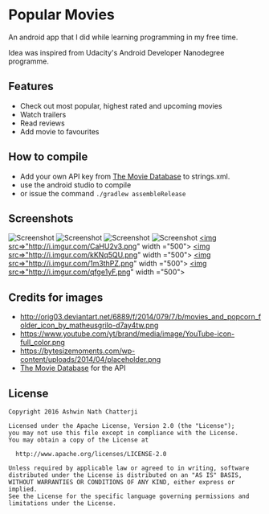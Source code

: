 # Popular Movies
An android app that I did while learning programming in my free time.

Idea was inspired from Udacity's Android Developer Nanodegree programme.

## Features
* Check out most popular, highest rated and upcoming movies
* Watch trailers
* Read reviews
* Add movie to favourites

## How to compile
* Add your own API key from [The Movie Database](http://www.themoviedb.org/documentation/API) to strings.xml.
* use the android studio to compile
* or issue the command ``./gradlew assembleRelease``

## Screenshots
![Screenshot](http://i.imgur.com/CaHU2v3.png)
![Screenshot](http://i.imgur.com/kKNq5QU.png)
![Screenshot](http://i.imgur.com/1m3thPZ.png)
![Screenshot](http://i.imgur.com/qfge1yF.png)
<a href="url"><img src=>"http://i.imgur.com/CaHU2v3.png" width ="500"></a>
<a href="url"><img src=>"http://i.imgur.com/kKNq5QU.png" width ="500"></a>
<a href="url"><img src=>"http://i.imgur.com/1m3thPZ.png" width ="500"></a>
<a href="url"><img src=>"http://i.imgur.com/qfge1yF.png" width ="500"></a>


## Credits for images
* http://orig03.deviantart.net/6889/f/2014/079/7/b/movies_and_popcorn_folder_icon_by_matheusgrilo-d7ay4tw.png
* https://www.youtube.com/yt/brand/media/image/YouTube-icon-full_color.png
* https://bytesizemoments.com/wp-content/uploads/2014/04/placeholder.png
* [The Movie Database](http://www.themoviedb.org/) for the API


## License

    Copyright 2016 Ashwin Nath Chatterji

    Licensed under the Apache License, Version 2.0 (the "License");
    you may not use this file except in compliance with the License.
    You may obtain a copy of the License at

      http://www.apache.org/licenses/LICENSE-2.0

    Unless required by applicable law or agreed to in writing, software
    distributed under the License is distributed on an "AS IS" BASIS,
    WITHOUT WARRANTIES OR CONDITIONS OF ANY KIND, either express or implied.
    See the License for the specific language governing permissions and
    limitations under the License.
